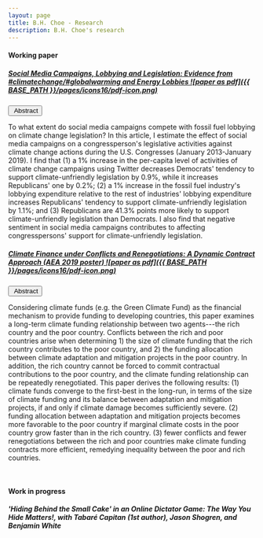 ```yaml
---
layout: page
title: B.H. Choe - Research
description: B.H. Choe's research
---
```


#### <a name="Working paper"></a>Working paper
##### <a href="https://drive.google.com/file/d/1mqQM83JXKWBYDBVACfK4rdbjf165WGuv/view?usp=sharing"> Social Media Campaigns, Lobbying and Legislation: Evidence from #climatechange/#globalwarming and Energy Lobbies ![paper as pdf]({{ BASE_PATH }}/pages/icons16/pdf-icon.png)</a>


<button onclick="myFunction('Demo1')" class="button">&nbsp;Abstract</button>

<div id="Demo1" class="w3-hide w3-container w3-light-grey">
  <p>To what extent do social media campaigns compete with fossil fuel lobbying on climate change legislation? In this article, I estimate the effect of social media campaigns on a congressperson's legislative activities against climate change actions during the U.S. Congresses (January 2013-January 2019). I find that (1) a 1% increase in the per-capita level of activities of climate change campaigns using Twitter decreases Democrats' tendency to support climate-unfriendly legislation by 0.9%, while it increases Republicans' one by 0.2%; (2) a 1% increase in the fossil fuel industry's lobbying expenditure relative to the rest of industries' lobbying expenditure increases Republicans' tendency to support climate-unfriendly legislation by 1.1%; and (3) Republicans are 41.3% points more likely to support climate-unfriendly legislation than Democrats. I also find that negative sentiment in social media campaigns contributes to affecting congresspersons' support for climate-unfriendly legislation.</p>
</div>

##### <a href="https://drive.google.com/file/d/1DC7mB4s_yM7ckt_H2K2g_KaO_EFbkQLC/view?usp=sharing"> Climate Finance under Conflicts and Renegotiations: A Dynamic Contract Approach (AEA 2019 poster) ![paper as pdf]({{ BASE_PATH }}/pages/icons16/pdf-icon.png)</a>


<button onclick="myFunction('Demo2')" class="button">&nbsp;Abstract</button>

<div id="Demo2" class="w3-hide w3-container w3-light-grey">
  <p>Considering climate funds (e.g. the Green Climate Fund) as the financial mechanism to provide funding to developing countries, this paper examines a long-term climate funding relationship between two agents---the rich country and the poor country. Conflicts between the rich and poor countries arise when determining 1) the size of climate funding that the rich country contributes to the poor country, and 2) the funding allocation between climate adaptation and mitigation projects in the poor country. In addition, the rich country cannot be forced to commit contractual contributions to the poor country, and the climate funding relationship can be repeatedly renegotiated. This paper derives the following results: (1) climate funds converge to the first-best in the long-run, in terms of the size of climate funding and its balance between adaptation and mitigation projects, if and only if climate damage becomes sufficiently severe. (2) funding allocation between adaptation and mitigation projects becomes more favorable to the poor country if marginal climate costs in the poor country grow faster than in the rich country. (3) fewer conflicts and fewer renegotiations between the rich and poor countries make climate funding contracts more efficient, remedying inequality between the poor and rich countries.</p>
</div>

<br>

#### <a name="Work in progress"></a>Work in progress

##### <b>'Hiding Behind the Small Cake' in an Online Dictator Game: The Way You Hide Matters!,</b> with Tabaré Capitan (1st author), Jason Shogren, and Benjamin White

<br>


<script>
function myFunction(id) {
  var x = document.getElementById(id);
  if (x.className.indexOf("w3-show") == -1) {
    x.className += " w3-show";
  } else { 
    x.className = x.className.replace(" w3-show", "");
  }
}

var acc = document.getElementsByClassName("button");
var i;
for (i = 0; i < acc.length; i++) {
  acc[i].addEventListener("click", function() {
    this.classList.toggle("active");
    var panel = this.nextElementSibling;
    if (panel.style.maxHeight) {
      panel.style.maxHeight = null;
    } else {
      panel.style.maxHeight = panel.scrollHeight + "px";
    } 
  });
}
</script>

<!-- Note: this is how to write a comment in HTML. Everything in here won't show up on your webpage.-->

<!--
To increase the size of the title, use fewer # in front of the paper title.
To decrease the size of the title, use more #. 
To remove the italics, remove the * before and after the description
To remove the underline from the title, remove the <u> tags (<u> and </u>)
-->

